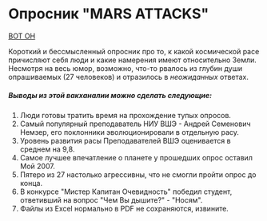 # Опросник "MARS ATTACKS"
[ВОТ ОН](https://docs.google.com/forms/d/e/1FAIpQLSdeaFt7iTlWU1E-15JrCNXQBloniqGNny8F4Y0bnf3MQ8TO_g/viewform?usp=sf_link)

Короткий и бессмысленный опросник про то, к какой космической расе причисляют себя люди и какие намерения имеют относительно Земли. Несмотря на весь юмор, возможно, что-то рвалось из глубин души опрашиваемых (27 человеков) и отразилось в *неожиданных* ответах.

##### Выводы из этой вакханалии можно сделать следующие: 
1. Люди готовы тратить время на прохождение тупых опросов.
2. Самый популярный преподаватель НИУ ВШЭ - Андрей Семенович Немзер, его поклонники эволюционировали в отдельную расу.
3. Уровень развития расы Преподавателей ВШЭ оценивается в среднем на 9,8.
4. Самое лучшее впечатление о планете у прошедших опрос оставил Мой 2007.
5. Пятеро из 27 настолько агрессивны, что не смогли пройти опрос до конца.
6. В конкурсе "Мистер Капитан Очевидность" победил студент, ответивший на вопрос "Чем Вы дышите?" - "Носям".
7. Файлы из Excel нормально в PDF не сохраняются, извините.
